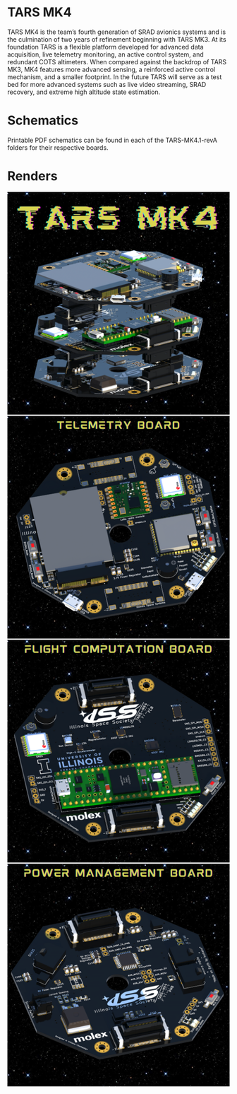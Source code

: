 # TARS MK4

TARS MK4 is the team’s fourth generation of SRAD avionics systems and is the culmination of two years of refinement beginning with TARS MK3. At its foundation TARS is a flexible platform developed for advanced data acquisition, live telemetry monitoring, an active control system, and redundant COTS altimeters. When compared against the backdrop of TARS MK3, MK4 features more advanced sensing, a reinforced active control mechanism, and
a smaller footprint. In the future TARS will serve as a test bed for more advanced systems such as live video streaming, SRAD recovery, and extreme high altitude state estimation.

# Schematics

Printable PDF schematics can be found in each of the TARS-MK4.1-revA folders for their respective boards.

# Renders

![TARS-MK4-Stack](/boards/TARS-MK4/images/TARS-MK4-Stack.png)
![TARS-MK4-TELEM](/boards/TARS-MK4/images/TARS-MK4-TELEM.png)
![TARS-MK4-FCB](/boards/TARS-MK4/images/TARS-MK4-FCB.png)
![TARS-MK4-PMB](/boards/TARS-MK4/images/TARS-MK4-PMB.png)